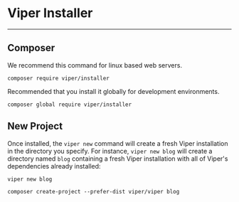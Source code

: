 # Viper Installer

---

## Composer

We recommend this command for linux based web servers.

```
composer require viper/installer
```

Recommended that you install it globally for development environments.

```
composer global require viper/installer
```

## New Project

Once installed, the `viper new` command will create a fresh Viper installation 
in the directory you specify. For instance, `viper new blog` will create a directory 
named `blog` containing a fresh Viper installation with all of Viper's dependencies 
already installed:

```
viper new blog
```

```
composer create-project --prefer-dist viper/viper blog
```
